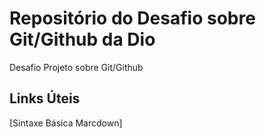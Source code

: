 # Repositório do Desafio sobre Git/Github da Dio
Desafio Projeto sobre Git/Github
## Links Úteis
[Sintaxe Básica Marcdown] 
